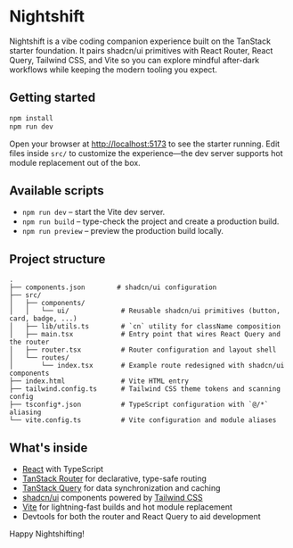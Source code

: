 # Nightshift

Nightshift is a vibe coding companion experience built on the TanStack starter foundation. It pairs shadcn/ui primitives with React Router, React Query, Tailwind CSS, and Vite so you can explore mindful after-dark workflows while keeping the modern tooling you expect.

## Getting started

```bash
npm install
npm run dev
```

Open your browser at [http://localhost:5173](http://localhost:5173) to see the starter running. Edit files inside `src/` to customize the experience—the dev server supports hot module replacement out of the box.

## Available scripts

- `npm run dev` – start the Vite dev server.
- `npm run build` – type-check the project and create a production build.
- `npm run preview` – preview the production build locally.

## Project structure

```
.
├── components.json        # shadcn/ui configuration
├── src/
│   ├── components/
│   │   └── ui/             # Reusable shadcn/ui primitives (button, card, badge, ...)
│   ├── lib/utils.ts        # `cn` utility for className composition
│   ├── main.tsx            # Entry point that wires React Query and the router
│   ├── router.tsx          # Router configuration and layout shell
│   └── routes/
│       └── index.tsx       # Example route redesigned with shadcn/ui components
├── index.html              # Vite HTML entry
├── tailwind.config.ts      # Tailwind CSS theme tokens and scanning config
├── tsconfig*.json          # TypeScript configuration with `@/*` aliasing
└── vite.config.ts          # Vite configuration and module aliases
```

## What's inside

- [React](https://react.dev/) with TypeScript
- [TanStack Router](https://tanstack.com/router/latest) for declarative, type-safe routing
- [TanStack Query](https://tanstack.com/query/latest) for data synchronization and caching
- [shadcn/ui](https://ui.shadcn.com) components powered by [Tailwind CSS](https://tailwindcss.com)
- [Vite](https://vitejs.dev/) for lightning-fast builds and hot module replacement
- Devtools for both the router and React Query to aid development

Happy Nightshifting!
